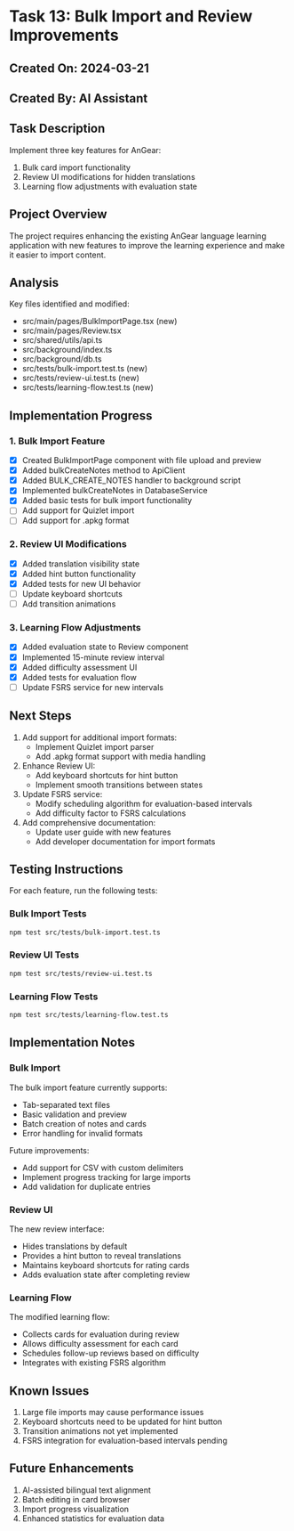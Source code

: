 # Task 13: Bulk Import and Review Improvements

## Created On: 2024-03-21
## Created By: AI Assistant

## Task Description
Implement three key features for AnGear:
1. Bulk card import functionality
2. Review UI modifications for hidden translations
3. Learning flow adjustments with evaluation state

## Project Overview
The project requires enhancing the existing AnGear language learning application with new features to improve the learning experience and make it easier to import content.

## Analysis
Key files identified and modified:
- src/main/pages/BulkImportPage.tsx (new)
- src/main/pages/Review.tsx
- src/shared/utils/api.ts
- src/background/index.ts
- src/background/db.ts
- src/tests/bulk-import.test.ts (new)
- src/tests/review-ui.test.ts (new)
- src/tests/learning-flow.test.ts (new)

## Implementation Progress

### 1. Bulk Import Feature
- [x] Created BulkImportPage component with file upload and preview
- [x] Added bulkCreateNotes method to ApiClient
- [x] Added BULK_CREATE_NOTES handler to background script
- [x] Implemented bulkCreateNotes in DatabaseService
- [x] Added basic tests for bulk import functionality
- [ ] Add support for Quizlet import
- [ ] Add support for .apkg format

### 2. Review UI Modifications
- [x] Added translation visibility state
- [x] Added hint button functionality
- [x] Added tests for new UI behavior
- [ ] Update keyboard shortcuts
- [ ] Add transition animations

### 3. Learning Flow Adjustments
- [x] Added evaluation state to Review component
- [x] Implemented 15-minute review interval
- [x] Added difficulty assessment UI
- [x] Added tests for evaluation flow
- [ ] Update FSRS service for new intervals

## Next Steps
1. Add support for additional import formats:
   - Implement Quizlet import parser
   - Add .apkg format support with media handling
2. Enhance Review UI:
   - Add keyboard shortcuts for hint button
   - Implement smooth transitions between states
3. Update FSRS service:
   - Modify scheduling algorithm for evaluation-based intervals
   - Add difficulty factor to FSRS calculations
4. Add comprehensive documentation:
   - Update user guide with new features
   - Add developer documentation for import formats

## Testing Instructions
For each feature, run the following tests:

### Bulk Import Tests
```bash
npm test src/tests/bulk-import.test.ts
```

### Review UI Tests
```bash
npm test src/tests/review-ui.test.ts
```

### Learning Flow Tests
```bash
npm test src/tests/learning-flow.test.ts
```

## Implementation Notes

### Bulk Import
The bulk import feature currently supports:
- Tab-separated text files
- Basic validation and preview
- Batch creation of notes and cards
- Error handling for invalid formats

Future improvements:
- Add support for CSV with custom delimiters
- Implement progress tracking for large imports
- Add validation for duplicate entries

### Review UI
The new review interface:
- Hides translations by default
- Provides a hint button to reveal translations
- Maintains keyboard shortcuts for rating cards
- Adds evaluation state after completing review

### Learning Flow
The modified learning flow:
- Collects cards for evaluation during review
- Allows difficulty assessment for each card
- Schedules follow-up reviews based on difficulty
- Integrates with existing FSRS algorithm

## Known Issues
1. Large file imports may cause performance issues
2. Keyboard shortcuts need to be updated for hint button
3. Transition animations not yet implemented
4. FSRS integration for evaluation-based intervals pending

## Future Enhancements
1. AI-assisted bilingual text alignment
2. Batch editing in card browser
3. Import progress visualization
4. Enhanced statistics for evaluation data 